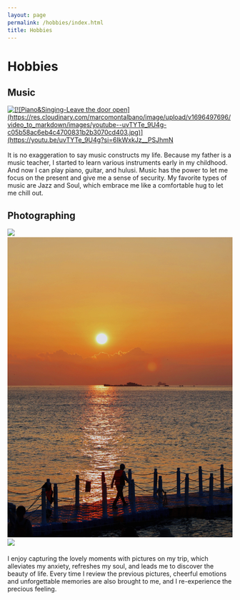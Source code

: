 ```yaml
---
layout: page
permalink: /hobbies/index.html
title: Hobbies
---
```


# Hobbies

## Music

<div>
<a href="{video-url}" title="Link Title"><img src="{image-url}" alt="[![Piano&Singing-Leave the door open](https://res.cloudinary.com/marcomontalbano/image/upload/v1696497696/video_to_markdown/images/youtube--uvTYTe_9U4g-c05b58ac6eb4c4700831b2b3070cd403.jpg)](https://youtu.be/uvTYTe_9U4g?si=6IkWxkJz__PSJhmN "Piano&Singing-Leave the door open")" /></a>

</div>
<br>It is no exaggeration to say music constructs my life. Because my father is a music teacher, I started to learn various instruments early in my childhood. And now I can play piano, guitar, and hulusi. Music has the power to let me focus on the present and give me a sense of security. My favorite types of music are Jazz and Soul, which embrace me like a comfortable hug to let me chill out.




## Photographing

<div class="third">
<img src="/images/p2.jpg">
<img src="/images/p5.jpg">
<img src="/images/p3.jpg">
</div>
<br>I enjoy capturing the lovely moments with pictures on my trip, which alleviates my anxiety, refreshes my soul, and leads me to discover the beauty of life. Every time I review the previous pictures, cheerful emotions and unforgettable memories are also brought to me, and I re-experience the precious feeling.




